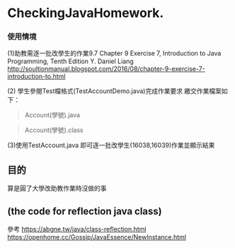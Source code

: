# CheckingJavaHomework.

### 使用情境
(1)助教需逐一批改學生的作業9.7
Chapter 9 Exercise 7, Introduction to Java Programming, Tenth Edition Y. Daniel Liang
http://soultionmanual.blogspot.com/2016/08/chapter-9-exercise-7-introduction-to.html

(2)
學生參閱Test檔格式(TestAccountDemo.java)完成作業要求
繳交作業檔案如下：
 > Account(學號).java
 
 > Account(學號).class

(3)使用TestAccount.java
即可逐一批改學生(16038,16039)作業並顯示結果

## 目的
算是圓了大學改助教作業時沒做的事

## (the code for reflection java class)
參考
https://abgne.tw/java/class-reflection.html
https://openhome.cc/Gossip/JavaEssence/NewInstance.html
